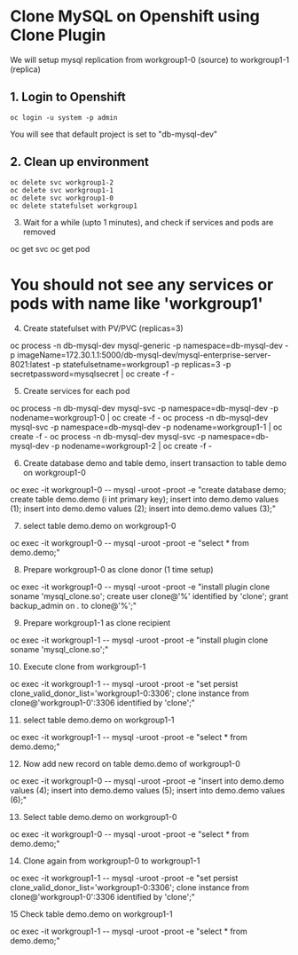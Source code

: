 # Clone MySQL on Openshift using Clone Plugin
We will setup mysql replication from workgroup1-0 (source) to workgroup1-1 (replica)
## 1. Login to Openshift
```
oc login -u system -p admin
```
You will see that default project is set to "db-mysql-dev"
## 2. Clean up environment
```
oc delete svc workgroup1-2
oc delete svc workgroup1-1
oc delete svc workgroup1-0
oc delete statefulset workgroup1
```
3. Wait for a while (upto 1 minutes), and check if services and pods are removed

oc get svc
oc get pod

# You should not see any services or pods with name like 'workgroup1'

4. Create statefulset with PV/PVC (replicas=3)

oc process -n db-mysql-dev mysql-generic -p namespace=db-mysql-dev -p imageName=172.30.1.1:5000/db-mysql-dev/mysql-enterprise-server-8021:latest -p statefulsetname=workgroup1 -p replicas=3 -p secretpassword=mysqlsecret | oc create -f - 

5. Create services for each pod

oc process -n db-mysql-dev mysql-svc -p namespace=db-mysql-dev -p nodename=workgroup1-0 | oc create -f -
oc process -n db-mysql-dev mysql-svc -p namespace=db-mysql-dev -p nodename=workgroup1-1 | oc create -f -
oc process -n db-mysql-dev mysql-svc -p namespace=db-mysql-dev -p nodename=workgroup1-2 | oc create -f -

6. Create database demo and table demo, insert transaction to table demo on workgroup1-0

oc exec -it workgroup1-0 -- mysql -uroot -proot -e "create database demo; create table demo.demo (i int primary key); insert into demo.demo values (1); insert into demo.demo values (2); insert into demo.demo values (3);"

7. select table demo.demo on workgroup1-0

oc exec -it workgroup1-0 -- mysql -uroot -proot -e "select * from demo.demo;"

8. Prepare workgroup1-0 as clone donor (1 time setup)

oc exec -it workgroup1-0 -- mysql -uroot -proot -e "install plugin clone soname 'mysql_clone.so'; create user clone@'%' identified by 'clone'; grant backup_admin on *.* to clone@'%';"

9. Prepare workgroup1-1 as clone recipient

oc exec -it workgroup1-1 -- mysql -uroot -proot -e "install plugin clone soname 'mysql_clone.so';"

10. Execute clone from workgroup1-1 

oc exec -it workgroup1-1 -- mysql -uroot -proot -e "set persist clone_valid_donor_list='workgroup1-0:3306'; clone instance from clone@'workgroup1-0':3306 identified by 'clone';"

11. select table demo.demo on workgroup1-1

oc exec -it workgroup1-1 -- mysql -uroot -proot -e "select * from demo.demo;"

12. Now add new record on table demo.demo of workgroup1-0

oc exec -it workgroup1-0 -- mysql -uroot -proot -e "insert into demo.demo values (4); insert into demo.demo values (5); insert into demo.demo values (6);"

13. Select table demo.demo on workgroup1-0

oc exec -it workgroup1-0 -- mysql -uroot -proot -e "select * from demo.demo;"

14. Clone again from workgroup1-0 to workgroup1-1

oc exec -it workgroup1-1 -- mysql -uroot -proot -e "set persist clone_valid_donor_list='workgroup1-0:3306'; clone instance from clone@'workgroup1-0':3306 identified by 'clone';"

15 Check table demo.demo on workgroup1-1

oc exec -it workgroup1-1 -- mysql -uroot -proot -e "select * from demo.demo;"

